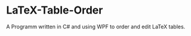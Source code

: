 LaTeX-Table-Order
=================

A Programm written in C# and using WPF to order and edit LaTeX tables.
